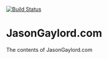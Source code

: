 [![Build Status](https://travis-ci.org/jasongaylord/JasonGaylord.com.svg?branch=master)](https://travis-ci.org/jasongaylord/JasonGaylord.com)

# JasonGaylord.com
The contents of JasonGaylord.com
